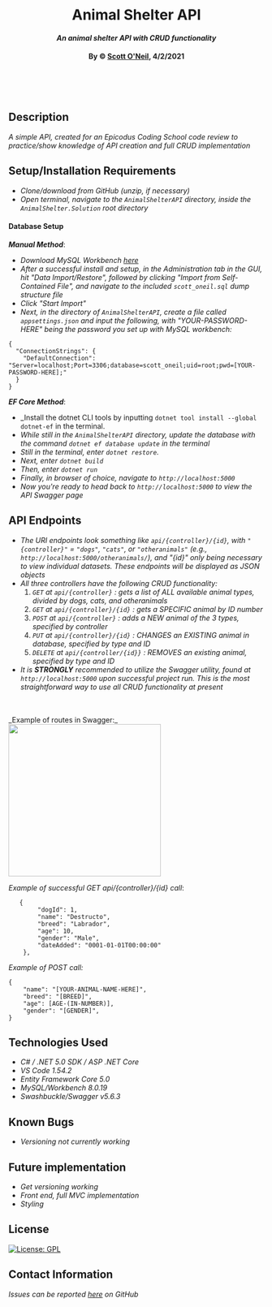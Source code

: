 # <div align="center">**Animal Shelter API**</div>

#### <div align="center">*An animal shelter API with CRUD functionality*</div>

#### <div align="center">**By &copy; [Scott O'Neil](https://github.com/spnoneil), 4/2/2021**</div>
<br>
<br>
<br>


## Description
_A simple API, created for an Epicodus Coding School code review to practice/show knowledge of API creation and full CRUD implementation_


## Setup/Installation Requirements

* _Clone/download from GitHub (unzip, if necessary)_
* _Open terminal, navigate to the `AnimalShelterAPI` directory, inside the `AnimalShelter.Solution` root directory_


#### Database Setup

_**Manual Method**_:
* _Download MySQL Workbench [here](https://dev.mysql.com/downloads/workbench/)_
* _After a successful install and setup, in the Administration tab in the GUI, hit "Data Import/Restore", followed by clicking "Import from Self-Contained File", and navigate to the included `scott_oneil.sql` dump structure file_
* _Click "Start Import"_
* _Next, in the directory of `AnimalShelterAPI`, create a file called `appsettings.json` and input the following, with "YOUR-PASSWORD-HERE" being the password you set up with MySQL workbench:_
```
{
  "ConnectionStrings": {
    "DefaultConnection": "Server=localhost;Port=3306;database=scott_oneil;uid=root;pwd=[YOUR-PASSWORD-HERE];"
  }
}
```
_**EF Core Method**_:
* _Install the dotnet CLI tools by inputting `dotnet tool install --global dotnet-ef` in the terminal.
* _While still in the `AnimalShelterAPI` directory, update the database with the command `dotnet ef database update` in the terminal_
* _Still in the terminal, enter `dotnet restore`._
* _Next, enter `dotnet build`_
* _Then, enter `dotnet run`_
* _Finally, in browser of choice, navigate to `http://localhost:5000`_
* _Now you're ready to head back to `http://localhost:5000` to view the API Swagger page_

## API Endpoints
* _The URI endpoints look something like `api/{controller}/{id}`, with `"{controller}"` = `"dogs"`, `"cats"`, or `"otheranimals"` (e.g., `http://localhost:5000/otheranimals/`), and "{id}" only being necessary to view individual datasets. These endpoints will be displayed as JSON objects_
* _All three controllers have the following CRUD functionality:_
  1. _`GET` at `api/{controller}` : gets a list of ALL available animal types, divided by dogs, cats, and otheranimals_
  2. _`GET` at `api/{controller}/{id}` : gets a SPECIFIC animal by ID number_
  3. _`POST` at `api/{controller}` : adds a NEW animal of the 3 types, specified by controller_
  4. _`PUT` at `api/{controller}/{id}` : CHANGES an EXISTING animal in database, specified by type and ID_
  5. _`DELETE` at `api/{controller/{id}}` : REMOVES an existing animal, specified by type and ID_
* _It is **STRONGLY** recommended to utilize the Swagger utility, found at `http://localhost:5000` upon successful project run. This is the most straightforward way to use all CRUD functionality at present_
<br>
<br>
 _Example of routes in Swagger:_
<br>
<img src="https://media.giphy.com/media/axjuE6LMXhA5wSYD5C/giphy.gif" width=300>

_Example of successful GET api/{controller}/{id} call_:
```  
   {
        "dogId": 1,
        "name": "Destructo",
        "breed": "Labrador",
        "age": 10,
        "gender": "Male",
        "dateAdded": "0001-01-01T00:00:00"
    },

```

_Example of POST call:_
```
{
    "name": "[YOUR-ANIMAL-NAME-HERE]",
    "breed": "[BREED]",
    "age": [AGE-(IN-NUMBER)],
    "gender": "[GENDER]",
}
```
## Technologies Used

* _C# / .NET 5.0 SDK / ASP .NET Core_
* _VS Code 1.54.2_
* _Entity Framework Core 5.0_
* _MySQL/Workbench 8.0.19_
* _Swashbuckle/Swagger v5.6.3_


## Known Bugs

* _Versioning not currently working_

## Future implementation
* _Get versioning working_
* _Front end, full MVC implementation_
* _Styling_


## License
[![License: GPL](https://img.shields.io/badge/License-GPL-blue.svg)](https://opensource.org/licenses/gpl-license)

## Contact Information

_Issues can be reported [here](https://github.com/spnoneil/AnimalShelter.Solution/issues/new) on GitHub_
